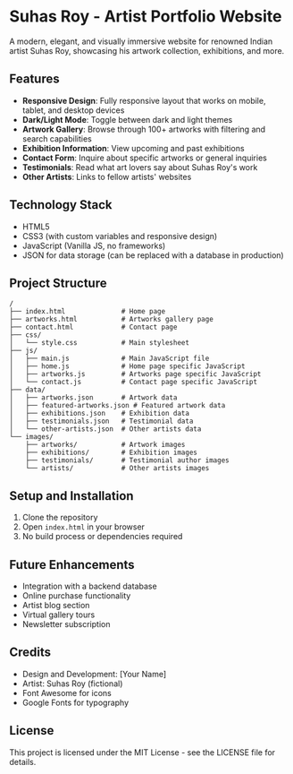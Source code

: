 # Suhas Roy - Artist Portfolio Website

A modern, elegant, and visually immersive website for renowned Indian artist Suhas Roy, showcasing his artwork collection, exhibitions, and more.

## Features

- **Responsive Design**: Fully responsive layout that works on mobile, tablet, and desktop devices
- **Dark/Light Mode**: Toggle between dark and light themes
- **Artwork Gallery**: Browse through 100+ artworks with filtering and search capabilities
- **Exhibition Information**: View upcoming and past exhibitions
- **Contact Form**: Inquire about specific artworks or general inquiries
- **Testimonials**: Read what art lovers say about Suhas Roy's work
- **Other Artists**: Links to fellow artists' websites

## Technology Stack

- HTML5
- CSS3 (with custom variables and responsive design)
- JavaScript (Vanilla JS, no frameworks)
- JSON for data storage (can be replaced with a database in production)

## Project Structure

```
/
├── index.html              # Home page
├── artworks.html           # Artworks gallery page
├── contact.html            # Contact page
├── css/
│   └── style.css           # Main stylesheet
├── js/
│   ├── main.js             # Main JavaScript file
│   ├── home.js             # Home page specific JavaScript
│   ├── artworks.js         # Artworks page specific JavaScript
│   └── contact.js          # Contact page specific JavaScript
├── data/
│   ├── artworks.json       # Artwork data
│   ├── featured-artworks.json # Featured artwork data
│   ├── exhibitions.json    # Exhibition data
│   ├── testimonials.json   # Testimonial data
│   └── other-artists.json  # Other artists data
└── images/
    ├── artworks/           # Artwork images
    ├── exhibitions/        # Exhibition images
    ├── testimonials/       # Testimonial author images
    └── artists/            # Other artists images
```

## Setup and Installation

1. Clone the repository
2. Open `index.html` in your browser
3. No build process or dependencies required

## Future Enhancements

- Integration with a backend database
- Online purchase functionality
- Artist blog section
- Virtual gallery tours
- Newsletter subscription

## Credits

- Design and Development: [Your Name]
- Artist: Suhas Roy (fictional)
- Font Awesome for icons
- Google Fonts for typography

## License

This project is licensed under the MIT License - see the LICENSE file for details. 